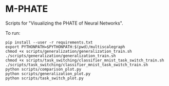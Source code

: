 # M-PHATE

Scripts for "Visualizing the PHATE of Neural Networks".

To run:

```
pip install --user -r requirements.txt
export PYTHONPATH=$PYTHONPATH:$(pwd)/multiscalegraph
chmod +x scripts/generalization/generalization_train.sh
./scripts/generalization/generalization_train.sh
chmod +x scripts/task_switching/classifier_mnist_task_switch_train.sh
./scripts/task_switching/classifier_mnist_task_switch_train.sh
python scripts/comparison_plot.py
python scripts/generalization_plot.py
python scripts/task_switch_plot.py
```